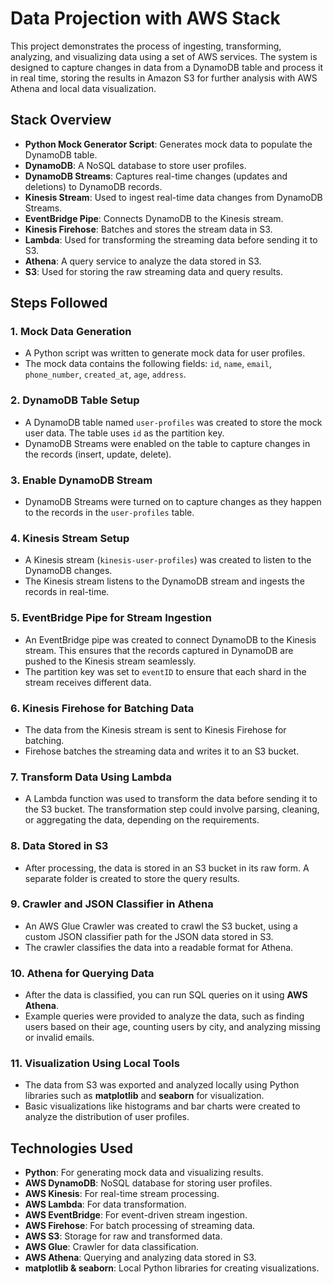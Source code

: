 # Data Projection with AWS Stack

This project demonstrates the process of ingesting, transforming, analyzing, and visualizing data using a set of AWS services. The system is designed to capture changes in data from a DynamoDB table and process it in real time, storing the results in Amazon S3 for further analysis with AWS Athena and local data visualization.

## Stack Overview

- **Python Mock Generator Script**: Generates mock data to populate the DynamoDB table.
- **DynamoDB**: A NoSQL database to store user profiles.
- **DynamoDB Streams**: Captures real-time changes (updates and deletions) to DynamoDB records.
- **Kinesis Stream**: Used to ingest real-time data changes from DynamoDB Streams.
- **EventBridge Pipe**: Connects DynamoDB to the Kinesis stream.
- **Kinesis Firehose**: Batches and stores the stream data in S3.
- **Lambda**: Used for transforming the streaming data before sending it to S3.
- **Athena**: A query service to analyze the data stored in S3.
- **S3**: Used for storing the raw streaming data and query results.

## Steps Followed

### 1. **Mock Data Generation**
   - A Python script was written to generate mock data for user profiles.
   - The mock data contains the following fields: `id`, `name`, `email`, `phone_number`, `created_at`, `age`, `address`.

### 2. **DynamoDB Table Setup**
   - A DynamoDB table named `user-profiles` was created to store the mock user data. The table uses `id` as the partition key.
   - DynamoDB Streams were enabled on the table to capture changes in the records (insert, update, delete).

### 3. **Enable DynamoDB Stream**
   - DynamoDB Streams were turned on to capture changes as they happen to the records in the `user-profiles` table.

### 4. **Kinesis Stream Setup**
   - A Kinesis stream (`kinesis-user-profiles`) was created to listen to the DynamoDB changes.
   - The Kinesis stream listens to the DynamoDB stream and ingests the records in real-time.

### 5. **EventBridge Pipe for Stream Ingestion**
   - An EventBridge pipe was created to connect DynamoDB to the Kinesis stream. This ensures that the records captured in DynamoDB are pushed to the Kinesis stream seamlessly.
   - The partition key was set to `eventID` to ensure that each shard in the stream receives different data.

### 6. **Kinesis Firehose for Batching Data**
   - The data from the Kinesis stream is sent to Kinesis Firehose for batching.
   - Firehose batches the streaming data and writes it to an S3 bucket.

### 7. **Transform Data Using Lambda**
   - A Lambda function was used to transform the data before sending it to the S3 bucket. The transformation step could involve parsing, cleaning, or aggregating the data, depending on the requirements.

### 8. **Data Stored in S3**
   - After processing, the data is stored in an S3 bucket in its raw form. A separate folder is created to store the query results.

### 9. **Crawler and JSON Classifier in Athena**
   - An AWS Glue Crawler was created to crawl the S3 bucket, using a custom JSON classifier path for the JSON data stored in S3.
   - The crawler classifies the data into a readable format for Athena.

### 10. **Athena for Querying Data**
   - After the data is classified, you can run SQL queries on it using **AWS Athena**.
   - Example queries were provided to analyze the data, such as finding users based on their age, counting users by city, and analyzing missing or invalid emails.

### 11. **Visualization Using Local Tools**
   - The data from S3 was exported and analyzed locally using Python libraries such as **matplotlib** and **seaborn** for visualization.
   - Basic visualizations like histograms and bar charts were created to analyze the distribution of user profiles.

## Technologies Used

- **Python**: For generating mock data and visualizing results.
- **AWS DynamoDB**: NoSQL database for storing user profiles.
- **AWS Kinesis**: For real-time stream processing.
- **AWS Lambda**: For data transformation.
- **AWS EventBridge**: For event-driven stream ingestion.
- **AWS Firehose**: For batch processing of streaming data.
- **AWS S3**: Storage for raw and transformed data.
- **AWS Glue**: Crawler for data classification.
- **AWS Athena**: Querying and analyzing data stored in S3.
- **matplotlib & seaborn**: Local Python libraries for creating visualizations.


